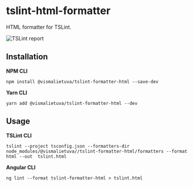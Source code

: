 # tslint-html-formatter
HTML formatter for TSLint.

![TSLint report](https://user-images.githubusercontent.com/514899/32494384-2700ed0a-c3ca-11e7-9c7a-915cb49e9a03.png)

## Installation
**NPM CLI**
```
npm install @vismalietuva/tslint-formatter-html --save-dev
```

**Yarn CLI**
```
yarn add @vismalietuva/tslint-formatter-html --dev
```

## Usage
**TSLint CLI**
```
tslint --project tsconfig.json --formatters-dir node_modules/@vismalietuva//tslint-formatter-html/formatters --format html --out  tslint.html
```

**Angular CLI**
```
ng lint --format tslint-formatter-html > tslint.html
```

